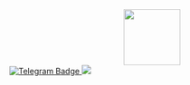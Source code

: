 <div id="header" align="center">
  <img src="https://media.giphy.com/media/26gsspfbt1HfVQ9va/giphy.gif?cid=82a1493btc0jgj1z0667pb2luf0wqieqadtjkaj80inhejhf&ep=v1_gifs_trending&rid=giphy.gif&ct=g" width="100" />
</div>
<div id="badges">
 <a href="https://t.me/tessiz" >
   <img src="[https://img.shields.io/badge/Telegram-blue](https://img.shields.io/badge/Telegram-blue?logo=telegram
)" alt="Telegram Badge">
 </a>
  <a href="https://www.linkedin.com/in/%D0%B4%D0%B0%D0%BD%D0%B8%D0%BB%D0%B0-%D0%BA%D0%B0%D0%BB%D0%B8%D0%BD%D0%B8%D1%87%D0%B5%D0%B2-8244b9256/">
    <img src="https://img.shields.io/badge/LinkedIn-blue?logo=linkedin&logoColor=white" />
  </a>
</div>
